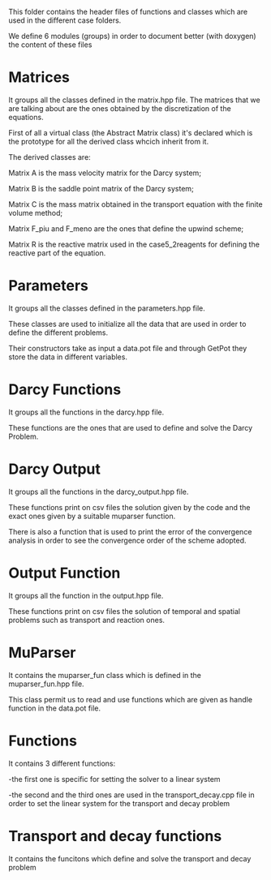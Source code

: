 This folder contains the header files of functions and classes which are used in the different case folders.

We define 6 modules (groups) in order to document better (with doxygen) the content of these files

# Matrices
It groups all the classes defined in the matrix.hpp file. The matrices that we are talking about are the ones obtained by the discretization of the equations.

First of all a virtual class (the Abstract Matrix class) it's declared which is the prototype for all the derived class whcich inherit from it. 

The derived classes are:

Matrix A is the mass velocity matrix for the Darcy system;

Matrix B is the saddle point matrix of the Darcy system;

Matrix C is the mass matrix obtained in the transport equation with the finite volume method; 

Matrix F_piu and F_meno are the ones that define the upwind scheme;

Matrix R is the reactive matrix used in the case5_2reagents for defining the reactive part of the equation.

# Parameters
It groups all the classes defined in the parameters.hpp file. 

These classes are used to initialize all the data that are used in order to define the different problems.

Their constructors take as input a data.pot file and through GetPot they store the data in different variables. 

# Darcy Functions
It groups all the functions in the darcy.hpp file. 

These functions are the ones that are used to define and solve the Darcy Problem.

# Darcy Output
It groups all the functions in the darcy_output.hpp file. 

These functions print on csv files the solution given by the code and the exact ones given by a suitable muparser function.

There is also a function that is used to print the error of the convergence analysis in order to see the convergence order of the scheme adopted. 

# Output Function
It groups all the function in the output.hpp file. 

These functions print on csv files the solution of temporal and spatial problems such as transport and reaction ones. 

# MuParser
It contains the muparser_fun class which is defined in the muparser_fun.hpp file.

This class permit us to read and use functions which are given as handle function in the data.pot file. 

# Functions
It contains 3 different functions:

-the first one is specific for setting the solver to a linear system

-the second and the third ones are used in the transport_decay.cpp file in order to set the linear system for the transport and decay problem

# Transport and decay functions
It contains the funcitons which define and solve the transport and decay problem



















